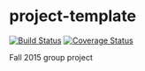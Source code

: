 # project-template

[![Build Status](https://travis-ci.org/berkeley-stat159/project-aleph.svg?branch=master)](https://travis-ci.org/berkeley-stat159/project-alpha?branch=master)
[![Coverage Status](https://coveralls.io/repos/berkeley-stat159/project-aleph/badge.svg?branch=master)](https://coveralls.io/r/berkeley-stat159/project-alpha?branch=master)

Fall 2015 group project
